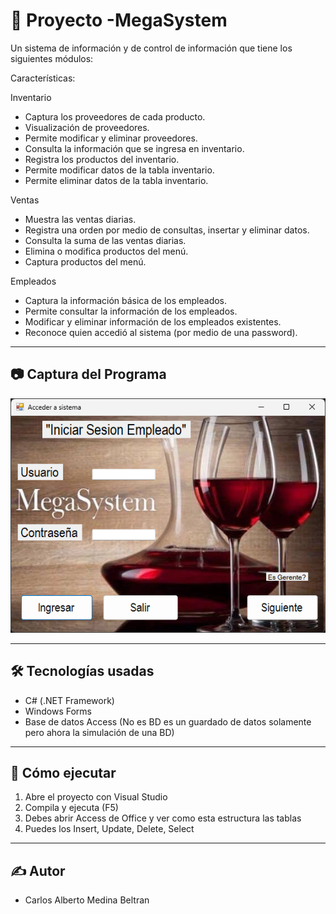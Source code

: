 # 🧮 Proyecto -MegaSystem

Un sistema de información y de control de información que tiene los siguientes módulos:

Características:

Inventario
- Captura los proveedores de cada producto.
- Visualización de proveedores.
- Permite modificar y eliminar proveedores.
- Consulta la información que se ingresa en inventario.
- Registra los productos del inventario.
- Permite modificar datos de la tabla inventario.
- Permite eliminar datos de la tabla inventario. 

Ventas
- Muestra las ventas diarias.
- Registra una orden por medio de consultas, insertar y eliminar datos.
- Consulta la suma de las ventas diarias.
- Elimina o modifica productos del menú.
- Captura productos del menú.

Empleados
- Captura la información básica de los empleados.
- Permite consultar la información de los empleados.
- Modificar y eliminar información de los empleados existentes.
- Reconoce quien accedió al sistema (por medio de una password).

---

## 📷 Captura del Programa

![MegaSystem](img/MegaSystem.png)

---

## 🛠 Tecnologías usadas

- C# (.NET Framework)
- Windows Forms
- Base de datos Access (No es BD es un guardado de datos solamente pero ahora la simulación de una BD)

---

## 🚀 Cómo ejecutar

1. Abre el proyecto con Visual Studio
2. Compila y ejecuta (F5)
3. Debes abrir Access de Office y ver como esta estructura las tablas
4. Puedes los Insert, Update, Delete, Select

---

## ✍️ Autor

- Carlos Alberto Medina Beltran
